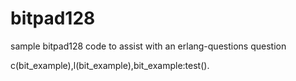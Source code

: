 # bitpad128
sample bitpad128 code to assist with an erlang-questions question

c(bit_example),l(bit_example),bit_example:test().
